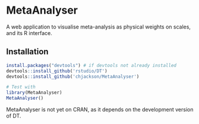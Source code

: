 # MetaAnalyser

A web application to visualise meta-analysis as physical weights on scales, and its R interface.

## Installation

```r
install.packages("devtools") # if devtools not already installed
devtools::install_github('rstudio/DT')
devtools::install_github('chjackson/MetaAnalyser')

# Test with
library(MetaAnalyser)
MetaAnalyser()
```

MetaAnalyser is not yet on CRAN, as it depends on the development version of DT.
